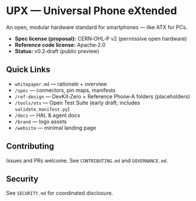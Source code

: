 # UPX — Universal Phone eXtended

An open, modular hardware standard for smartphones — like ATX for PCs.

- **Spec license (proposal):** CERN‑OHL‑P v2 (permissive open hardware)
- **Reference code license:** Apache‑2.0
- **Status:** v0.2‑draft (public preview)

## Quick Links
- `whitepaper.md` — rationale + overview
- `/spec` — connectors, pin maps, manifests
- `/ref-design` — DevKit‑Zero + Reference Phone‑A folders (placeholders)
- `/tools/ots` — Open Test Suite (early draft; includes `validate_manifest.py`)
- `/docs` — HAL & agent docs
- `/brand` — logo assets
- `/website` — minimal landing page

## Contributing
Issues and PRs welcome. See `CONTRIBUTING.md` and `GOVERNANCE.md`.

## Security
See `SECURITY.md` for coordinated disclosure.
